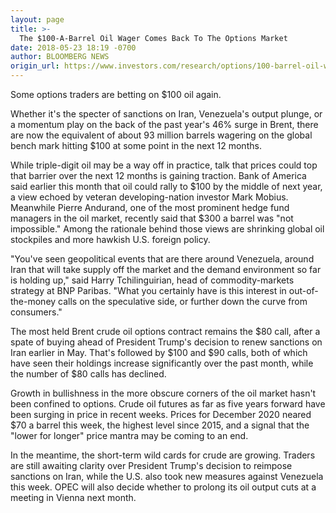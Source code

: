 ```yaml
---
layout: page
title: >-
  The $100-A-Barrel Oil Wager Comes Back To The Options Market
date: 2018-05-23 18:19 -0700
author: BLOOMBERG NEWS
origin_url: https://www.investors.com/research/options/100-barrel-oil-wager-back-options-market/
---
```






Some options traders are betting on $100 oil again.




Whether it's the specter of sanctions on Iran, Venezuela's output plunge, or a momentum play on the back of the past year's 46% surge in Brent, there are now the equivalent of about 93 million barrels wagering on the global bench mark hitting $100 at some point in the next 12 months.


While triple-digit oil may be a way off in practice, talk that prices could top that barrier over the next 12 months is gaining traction. Bank of America said earlier this month that oil could rally to $100 by the middle of next year, a view echoed by veteran developing-nation investor Mark Mobius. Meanwhile Pierre Andurand, one of the most prominent hedge fund managers in the oil market, recently said that $300 a barrel was "not impossible." Among the rationale behind those views are shrinking global oil stockpiles and more hawkish U.S. foreign policy.


"You've seen geopolitical events that are there around Venezuela, around Iran that will take supply off the market and the demand environment so far is holding up," said Harry Tchilinguirian, head of commodity-markets strategy at BNP Paribas. "What you certainly have is this interest in out-of-the-money calls on the speculative side, or further down the curve from consumers."


The most held Brent crude oil options contract remains the $80 call, after a spate of buying ahead of President Trump's decision to renew sanctions on Iran earlier in May. That's followed by $100 and $90 calls, both of which have seen their holdings increase significantly over the past month, while the number of $80 calls has declined.


Growth in bullishness in the more obscure corners of the oil market hasn't been confined to options. Crude oil futures as far as five years forward have been surging in price in recent weeks. Prices for December 2020 neared $70 a barrel this week, the highest level since 2015, and a signal that the "lower for longer" price mantra may be coming to an end.


In the meantime, the short-term wild cards for crude are growing. Traders are still awaiting clarity over President Trump's decision to reimpose sanctions on Iran, while the U.S. also took new measures against Venezuela this week. OPEC will also decide whether to prolong its oil output cuts at a meeting in Vienna next month.




